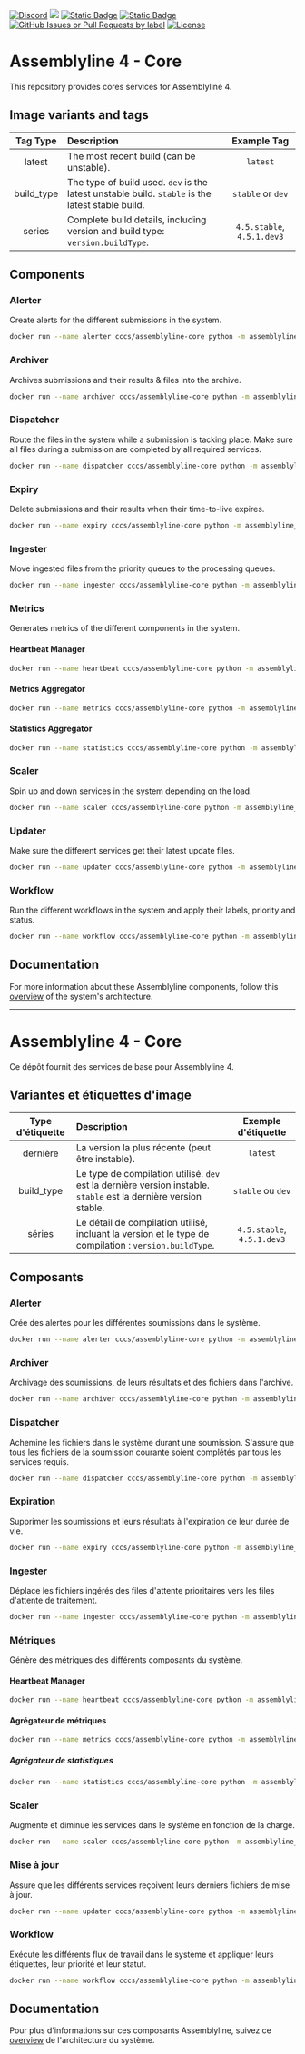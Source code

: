 [![Discord](https://img.shields.io/badge/chat-on%20discord-7289da.svg?sanitize=true)](https://discord.gg/GUAy9wErNu)
[![](https://img.shields.io/discord/908084610158714900)](https://discord.gg/GUAy9wErNu)
[![Static Badge](https://img.shields.io/badge/github-assemblyline-blue?logo=github)](https://github.com/CybercentreCanada/assemblyline)
[![Static Badge](https://img.shields.io/badge/github-assemblyline--core-blue?logo=github)](https://github.com/CybercentreCanada/assemblyline-core)
[![GitHub Issues or Pull Requests by label](https://img.shields.io/github/issues/CybercentreCanada/assemblyline/core)](https://github.com/CybercentreCanada/assemblyline/issues?q=is:issue+is:open+label:core)
[![License](https://img.shields.io/github/license/CybercentreCanada/assemblyline-core)](./LICENSE.md)

# Assemblyline 4 - Core

This repository provides cores services for Assemblyline 4.

## Image variants and tags

| **Tag Type** | **Description**                                                                                  |      **Example Tag**       |
| :----------: | :----------------------------------------------------------------------------------------------- | :------------------------: |
|    latest    | The most recent build (can be unstable).                                                         |          `latest`          |
|  build_type  | The type of build used. `dev` is the latest unstable build. `stable` is the latest stable build. |     `stable` or `dev`      |
|    series    | Complete build details, including version and build type: `version.buildType`.                   | `4.5.stable`, `4.5.1.dev3` |

## Components

### Alerter

Create alerts for the different submissions in the system.

```bash
docker run --name alerter cccs/assemblyline-core python -m assemblyline_core.alerter.run_alerter
```

### Archiver

Archives submissions and their results & files into the archive.

```bash
docker run --name archiver cccs/assemblyline-core python -m assemblyline_core.archiver.run_archiver
```

### Dispatcher

Route the files in the system while a submission is tacking place. Make sure all files during a submission are completed by all required services.

```bash
docker run --name dispatcher cccs/assemblyline-core python -m assemblyline_core.dispatching
```

### Expiry

Delete submissions and their results when their time-to-live expires.

```bash
docker run --name expiry cccs/assemblyline-core python -m assemblyline_core.expiry.run_expiry
```

### Ingester

Move ingested files from the priority queues to the processing queues.

```bash
docker run --name ingester cccs/assemblyline-core python -m assemblyline_core.ingester
```

### Metrics

Generates metrics of the different components in the system.

#### Heartbeat Manager

```bash
docker run --name heartbeat cccs/assemblyline-core python -m assemblyline_core.metrics.run_heartbeat_manager
```

#### Metrics Aggregator

```bash
docker run --name metrics cccs/assemblyline-core python -m assemblyline_core.metrics.run_metrics_aggregator
```

#### Statistics Aggregator

```bash
docker run --name statistics cccs/assemblyline-core python -m assemblyline_core.metrics.run_statistics_aggregator
```

### Scaler

Spin up and down services in the system depending on the load.

```bash
docker run --name scaler cccs/assemblyline-core python -m assemblyline_core.scaler.run_scaler
```

### Updater

Make sure the different services get their latest update files.

```bash
docker run --name updater cccs/assemblyline-core python -m assemblyline_core.updater.run_updater
```

### Workflow

Run the different workflows in the system and apply their labels, priority and status.

```bash
docker run --name workflow cccs/assemblyline-core python -m assemblyline_core.workflow.run_workflow
```

## Documentation

For more information about these Assemblyline components, follow this [overview](https://cybercentrecanada.github.io/assemblyline4_docs/overview/architecture/) of the system's architecture.

---

# Assemblyline 4 - Core

Ce dépôt fournit des services de base pour Assemblyline 4.

## Variantes et étiquettes d'image

| **Type d'étiquette** | **Description**                                                                                                  |  **Exemple d'étiquette**   |
| :------------------: | :--------------------------------------------------------------------------------------------------------------- | :------------------------: |
|       dernière       | La version la plus récente (peut être instable).                                                                 |          `latest`          |
|      build_type      | Le type de compilation utilisé. `dev` est la dernière version instable. `stable` est la dernière version stable. |     `stable` ou `dev`      |
|        séries        | Le détail de compilation utilisé, incluant la version et le type de compilation : `version.buildType`.           | `4.5.stable`, `4.5.1.dev3` |

## Composants

### Alerter

Crée des alertes pour les différentes soumissions dans le système.

```bash
docker run --name alerter cccs/assemblyline-core python -m assemblyline_core.alerter.run_alerter
```

### Archiver

Archivage des soumissions, de leurs résultats et des fichiers dans l'archive.

```bash
docker run --name archiver cccs/assemblyline-core python -m assemblyline_core.archiver.run_archiver
```

### Dispatcher

Achemine les fichiers dans le système durant une soumission. S'assure que tous les fichiers de la soumission courante soient complétés par tous les services requis.

```bash
docker run --name dispatcher cccs/assemblyline-core python -m assemblyline_core.dispatching
```

### Expiration

Supprimer les soumissions et leurs résultats à l'expiration de leur durée de vie.

```bash
docker run --name expiry cccs/assemblyline-core python -m assemblyline_core.expiry.run_expiry
```

### Ingester

Déplace les fichiers ingérés des files d'attente prioritaires vers les files d'attente de traitement.

```bash
docker run --name ingester cccs/assemblyline-core python -m assemblyline_core.ingester
```

### Métriques

Génère des métriques des différents composants du système.

#### Heartbeat Manager

```bash
docker run --name heartbeat cccs/assemblyline-core python -m assemblyline_core.metrics.run_heartbeat_manager
```

#### Agrégateur de métriques

```bash
docker run --name metrics cccs/assemblyline-core python -m assemblyline_core.metrics.run_metrics_aggregator
```

##### Agrégateur de statistiques

```bash
docker run --name statistics cccs/assemblyline-core python -m assemblyline_core.metrics.run_statistics_aggregator
```

### Scaler

Augmente et diminue les services dans le système en fonction de la charge.

```bash
docker run --name scaler cccs/assemblyline-core python -m assemblyline_core.scaler.run_scaler
```

### Mise à jour

Assure que les différents services reçoivent leurs derniers fichiers de mise à jour.

```bash
docker run --name updater cccs/assemblyline-core python -m assemblyline_core.updater.run_updater
```

### Workflow

Exécute les différents flux de travail dans le système et appliquer leurs étiquettes, leur priorité et leur statut.

```bash
docker run --name workflow cccs/assemblyline-core python -m assemblyline_core.workflow.run_workflow
```

## Documentation

Pour plus d'informations sur ces composants Assemblyline, suivez ce [overview](https://cybercentrecanada.github.io/assemblyline4_docs/overview/architecture/) de l'architecture du système.
